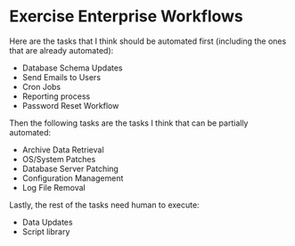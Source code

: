 # Exercise Enterprise Workflows

Here are the tasks that I think should be automated first (including the ones that are already automated):

- Database Schema Updates
- Send Emails to Users
- Cron Jobs
- Reporting process
- Password Reset Workflow

Then the following tasks are the tasks I think that can be partially automated:

- Archive Data Retrieval
- OS/System Patches
- Database Server Patching
- Configuration Management
- Log File Removal

Lastly, the rest of the tasks need human to execute:

- Data Updates
- Script library
